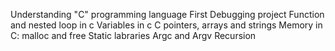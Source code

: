 Understanding "C" programming language
First Debugging project
Function and nested loop in c
Variables in c
C pointers, arrays and strings
Memory in C: malloc and free
Static labraries
Argc and Argv
Recursion
